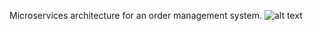 Microservices architecture for an order management system.
![alt text](https://imgur.com/a/3C4mIig)
